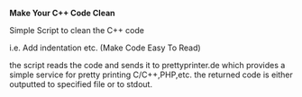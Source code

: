 **Make Your C++ Code Clean**


Simple Script to clean the C++ code 


i.e. Add indentation etc. (Make Code Easy To Read)


the script reads the code and sends it to prettyprinter.de which provides a simple service for pretty printing C/C++,PHP,etc. the returned code is either outputted to specified file or to stdout.
